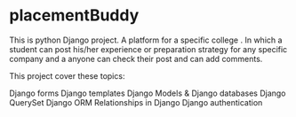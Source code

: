 # placementBuddy

This is python Django project.
A platform for a specific college . In which a student can post his/her experience
or preparation strategy for any specific company
and a anyone can check their post and can add comments.

This project cover these topics:

Django forms
Django templates
Django Models & Django databases
Django QuerySet
Django ORM
Relationships in Django
Django authentication
